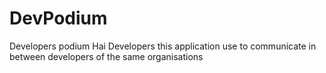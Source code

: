 # DevPodium
Developers podium
Hai Developers this application use to communicate in between developers of the same organisations
